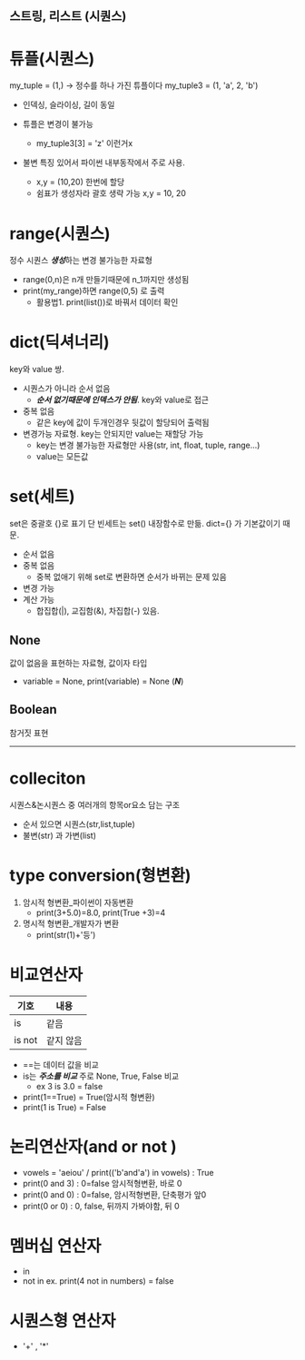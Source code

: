 ## 스트링, 리스트 (시퀀스)

# 튜플(시퀀스)
my_tuple = (1,) -> 정수를 하나 가진 튜플이다
my_tuple3 = (1, 'a', 2, 'b')

- 인덱싱, 슬라이싱, 길이 동일 
- 튜플은 변경이 불가능
    - my_tuple3[3] = 'z' 이런거x

- 불변 특징 있어서 파이썬 내부동작에서 주로 사용.
    - x,y = (10,20) 한번에 할당 
    - 쉼표가 생성자라 괄호 생략 가능 x,y = 10, 20

# range(시퀀스)
정수 시퀀스 ***생성***하는 변경 불가능한 자료형 

- range(0,n)은 n개 만들기때문에 n_1까지만 생성됨
- print(my_range)하면 range(0,5) 로 출력
    - 활용법1. print(list())로 바꿔서 데이터 확인


# dict(딕셔너리)
key와 value 쌍. 
- 시퀀스가 아니라 순서 없음
    - ***순서 없기때문에 인덱스가 안됨***. key와 value로 접근 
- 중복 없음
    - 같은 key에 값이 두개인경우 뒷값이 할당되어 출력됨
- 변경가능 자료형. key는 안되지만 value는 재할당 가능
    - key는 변경 불가능한 자료형만 사용(str, int, float, tuple, range...)
    - value는 모든값


# set(세트)
set은 중괄호 {}로 표기
단 빈세트는 set() 내장함수로 만듦. dict={} 가 기본값이기 때문. 

- 순서 없음
- 중복 없음
    - 중복 없애기 위해 set로 변환하면 순서가 바뀌는 문제 있음
- 변경 가능 
- 계산 가능
    - 합집합(|), 교집함(&), 차집합(-) 있음. 

## None
값이 없음을 표현하는 자료형, 값이자 타입
- variable = None, print(variable) = None (***N***)
## Boolean
참거짓 표현 

---

# colleciton 

시퀀스&논시퀀스 중 여러개의 항목or요소 담는 구조
- 순서 있으면 시퀀스(str,list,tuple) 
- 불변(str) 과 가변(list)

# type conversion(형변환)
1. 암시적 형변환_파이썬이 자동변환
    - print(3+5.0)=8.0, print(True +3)=4
2. 명시적 형변환_개발자가 변환
    - print(str(1)+'등') 

# 비교연산자
|기호 |내용|
|----|-----|
|is |같음|
|is not|같지 않음|
 
- ==는 데이터 값을 비교 
- is는 ***주소를 비교*** 주로 None, True, False 비교 
    - ex 3 is 3.0 = false
- print(1==True) = True(암시적 형변환)
- print(1 is True) = False

# 논리연산자(and or not )

- vowels = 'aeiou' / print(('b'and'a') in vowels) : True 
- print(0 and 3) : 0=false 암시적형변환, 바로 0
- print(0 and 0) : 0=false, 암시적형변환, 단축평가 앞0
- print(0 or 0) : 0, false, 뒤까지 가봐야함, 뒤 0

# 멤버십 연산자
- in
- not in ex. print(4 not in numbers) = false

# 시퀀스형 연산자 
- '+' , '*'

